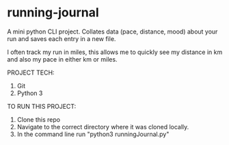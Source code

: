 # running-journal
A mini python CLI project. Collates data (pace, distance, mood) about your run and saves each entry in a new file.

I often track my run in miles, this allows me to quickly see my distance in km and also my pace in either km or miles. 

PROJECT TECH: 
1. Git
2. Python 3

TO RUN THIS PROJECT: 
1. Clone this repo
2. Navigate to the correct directory where it was cloned locally.
3. In the command line run "python3 runningJournal.py"


